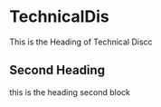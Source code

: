 # TechnicalDis
This is the Heading of Technical Discc

## Second Heading

this is the heading second block
